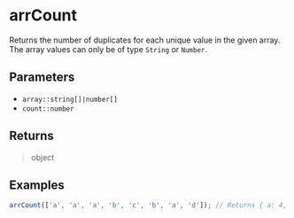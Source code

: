 # arrCount <Badge type="tip" text="JavaScript" /><Badge type="info" text="Dart" />

Returns the number of duplicates for each unique value in the given array. The array values can only be of type `String` or `Number`.

## Parameters

- `array::string[]|number[]`
- `count::number`

## Returns

> object

## Examples

```javascript
arrCount(['a', 'a', 'a', 'b', 'c', 'b', 'a', 'd']); // Returns { a: 4, b: 2, c: 1, d: 1 }
```
